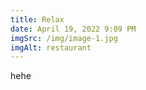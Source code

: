 ```yaml
---
title: Relax
date: April 19, 2022 9:09 PM
imgSrc: /img/image-1.jpg
imgAlt: restaurant
---
```


hehe

